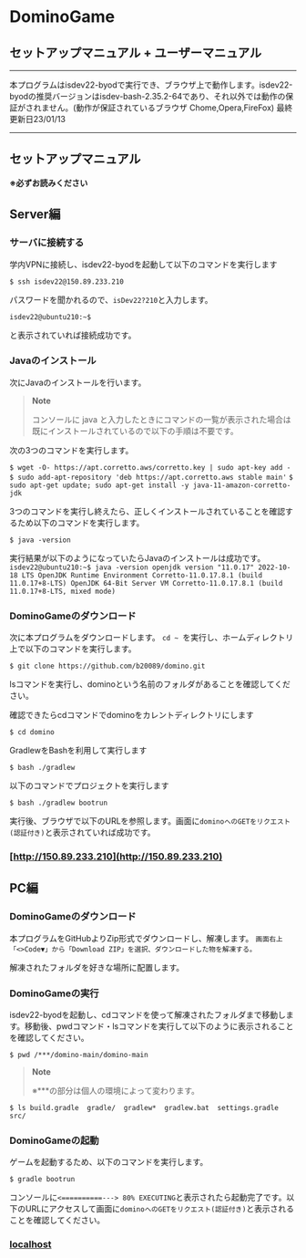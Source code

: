 # DominoGame
## セットアップマニュアル + ユーザーマニュアル
---
本プログラムはisdev22-byodで実行でき、ブラウザ上で動作します。isdev22-byodの推奨バージョンはisdev-bash-2.35.2-64であり、それ以外では動作の保証がされません。(動作が保証されているブラウザ Chome,Opera,FireFox)
最終更新日23/01/13

---

## セットアップマニュアル
**※必ずお読みください**

## Server編

### サーバに接続する
学内VPNに接続し、isdev22-byodを起動して以下のコマンドを実行します

`
$ ssh isdev22@150.89.233.210
`

パスワードを聞かれるので、`isDev22?210`と入力します。

`
isdev22@ubuntu210:~$
`

と表示されていれば接続成功です。

### Javaのインストール

次にJavaのインストールを行います。

> **Note**
> 
> コンソールに java と入力したときにコマンドの一覧が表示された場合は既にインストールされているので以下の手順は不要です。
> 

次の3つのコマンドを実行します。

`
$ wget -O- https://apt.corretto.aws/corretto.key | sudo apt-key add -
`
`
$ sudo add-apt-repository 'deb https://apt.corretto.aws stable main'
`
`
$ sudo apt-get update; sudo apt-get install -y java-11-amazon-corretto-jdk
`

3つのコマンドを実行し終えたら、正しくインストールされていることを確認するため以下のコマンドを実行します。

`
$ java -version
`

実行結果が以下のようになっていたらJavaのインストールは成功です。
`
isdev22@ubuntu210:~$ java -version
openjdk version "11.0.17" 2022-10-18 LTS
OpenJDK Runtime Environment Corretto-11.0.17.8.1 (build 11.0.17+8-LTS)
OpenJDK 64-Bit Server VM Corretto-11.0.17.8.1 (build 11.0.17+8-LTS, mixed mode)
`

### DominoGameのダウンロード

次に本プログラムをダウンロードします。
`cd ~ `を実行し、ホームディレクトリ上で以下のコマンドを実行します。

`
$ git clone https://github.com/b20089/domino.git
`

lsコマンドを実行し、dominoという名前のフォルダがあることを確認してください。

確認できたらcdコマンドでdominoをカレントディレクトリにします

`
$ cd domino
`

GradlewをBashを利用して実行します

`
$ bash ./gradlew
`

以下のコマンドでプロジェクトを実行します

`
$ bash ./gradlew bootrun
`

実行後、ブラウザで以下のURLを参照します。画面に`dominoへのGETをリクエスト(認証付き)`と表示されていれば成功です。

### [http://150.89.233.210](http://150.89.233.210)

## PC編

### DominoGameのダウンロード
本プログラムをGitHubよりZip形式でダウンロードし、解凍します。
`
画面右上「<>Code▼」から「Download ZIP」を選択、ダウンロードした物を解凍する。
`

解凍されたフォルダを好きな場所に配置します。

### DominoGameの実行

isdev22-byodを起動し、cdコマンドを使って解凍されたフォルダまで移動します。移動後、pwdコマンド・lsコマンドを実行して以下のように表示されることを確認してください。

`
$ pwd
/***/domino-main/domino-main
`

> **Note**
> 
> ※***の部分は個人の環境によって変わります。
> 


`
$ ls
build.gradle  gradle/  gradlew*  gradlew.bat  settings.gradle  src/
`

### DominoGameの起動

ゲームを起動するため、以下のコマンドを実行します。

`
$ gradle bootrun
`

コンソールに`<==========---> 80% EXECUTING`と表示されたら起動完了です。以下のURLにアクセスして画面に`dominoへのGETをリクエスト(認証付き)`と表示されることを確認してください。

### [localhost](http://localhost)

